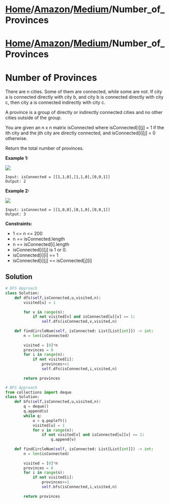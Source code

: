# [Home](./../../..)/[Amazon](./../..)/[Medium](./..)/Number_of_Provinces
# [Home](./../../..)/[Amazon](./../..)/[Medium](./..)/Number_of_Provinces
<h1>Number of Provinces</h1>

<p>
There are n cities. Some of them are connected, while some are not. If city a is connected directly with city b, and city b is connected directly with city c, then city a is connected indirectly with city c.

A province is a group of directly or indirectly connected cities and no other cities outside of the group.

You are given an n x n matrix isConnected where isConnected[i][j] = 1 if the ith city and the jth city are directly connected, and isConnected[i][j] = 0 otherwise.

Return the total number of provinces.

</p>

<b>Example 1:</b>

<img src="https://assets.leetcode.com/uploads/2020/12/24/graph1.jpg">

    Input: isConnected = [[1,1,0],[1,1,0],[0,0,1]]
    Output: 2
    
<b>Example 2:</b>

<img src="https://assets.leetcode.com/uploads/2020/12/24/graph2.jpg">

    Input: isConnected = [[1,0,0],[0,1,0],[0,0,1]]
    Output: 3

<b>Constraints:</b>

- 1 <= n <= 200
- n == isConnected.length
- n == isConnected[i].length
- isConnected[i][j] is 1 or 0.
- isConnected[i][i] == 1
- isConnected[i][j] == isConnected[j][i]

<h2>Solution</h2>

```python
# DFS Approach
class Solution:
    def dfs(self,isConnected,u,visited,n):
        visited[u] = 1
        
        for v in range(n):
            if not visited[v] and isConnected[u][v] == 1:
                self.dfs(isConnected,v,visited,n)
                
    def findCircleNum(self, isConnected: List[List[int]]) -> int:
        n = len(isConnected)
        
        visited = [0]*n
        provinces = 0
        for i in range(n):
            if not visited[i]:
                provinces+=1
                self.dfs(isConnected,i,visited,n)
                
        return provinces

# BFS Approach
from collections import deque
class Solution:
    def bfs(self,isConnected,u,visited,n):
        q = deque()
        q.append(u)
        while q:
            u = q.popleft()
            visited[u] = 1
            for v in range(n):
                if not visited[v] and isConnected[u][v] == 1:
                    q.append(v)
                
    def findCircleNum(self, isConnected: List[List[int]]) -> int:
        n = len(isConnected)
        
        visited = [0]*n
        provinces = 0
        for i in range(n):
            if not visited[i]:
                provinces+=1
                self.bfs(isConnected,i,visited,n)
                
        return provinces
```
